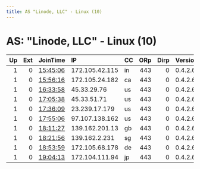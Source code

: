 ```yaml
---
title: AS "Linode, LLC" - Linux (10)
---
```


# AS: "Linode, LLC" - Linux (10)

|   Up |   Ext | JoinTime                                                                                            | IP             | CC   |   ORp |   Dirp | Version   | Contact   | Nickname   |   eFamMembers |
|-----:|------:|:----------------------------------------------------------------------------------------------------|:---------------|:-----|------:|-------:|:----------|:----------|:-----------|--------------:|
|    1 |     0 | [15:45:06](https://metrics.torproject.org/rs.html#details/386161B667D9EA6D86EEDDD397405F448F8D530E) | 172.105.42.115 | in   |   443 |      0 | 0.4.2.6   | None      | Unnamed    |             1 |
|    1 |     0 | [15:56:16](https://metrics.torproject.org/rs.html#details/B96F74F557DC93DB41C72DBA77DEC0B41462709C) | 172.105.24.182 | ca   |   443 |      0 | 0.4.2.6   | None      | Unnamed    |             1 |
|    1 |     0 | [16:33:58](https://metrics.torproject.org/rs.html#details/4A36774094E3C92C57D22E589063E39481A17EDC) | 45.33.29.76    | us   |   443 |      0 | 0.4.2.6   | None      | Unnamed    |             1 |
|    1 |     0 | [17:05:38](https://metrics.torproject.org/rs.html#details/FDB4D0BBF9111D98453CBB8E38D6A876E0F3A5FA) | 45.33.51.71    | us   |   443 |      0 | 0.4.2.6   | None      | Unnamed    |             1 |
|    1 |     0 | [17:36:09](https://metrics.torproject.org/rs.html#details/C6B32B0DFA81344973265E08D3C352B5C16AAEAA) | 23.239.17.179  | us   |   443 |      0 | 0.4.2.6   | None      | Unnamed    |             1 |
|    1 |     0 | [17:55:06](https://metrics.torproject.org/rs.html#details/F1A18D7B42B896DE9D89604C610026A3B01A8A00) | 97.107.138.162 | us   |   443 |      0 | 0.4.2.6   | None      | Unnamed    |             1 |
|    1 |     0 | [18:11:27](https://metrics.torproject.org/rs.html#details/E9257AA00E5E75DF12D16247986B47B3D8FC84B2) | 139.162.201.13 | gb   |   443 |      0 | 0.4.2.6   | None      | Unnamed    |             1 |
|    1 |     0 | [18:21:56](https://metrics.torproject.org/rs.html#details/1B786EA18DF3D7F1AC93F80FA7F88978048DD8B4) | 139.162.2.231  | sg   |   443 |      0 | 0.4.2.6   | None      | Unnamed    |             1 |
|    1 |     0 | [18:53:59](https://metrics.torproject.org/rs.html#details/928382AC862513334547CA3E5DA23ADBD59C7171) | 172.105.68.178 | de   |   443 |      0 | 0.4.2.6   | None      | Unnamed    |             1 |
|    1 |     0 | [19:04:13](https://metrics.torproject.org/rs.html#details/720082C7E2F885F31FCC467CE08D7E9E75332A7F) | 172.104.111.94 | jp   |   443 |      0 | 0.4.2.6   | None      | Unnamed    |             1 |
